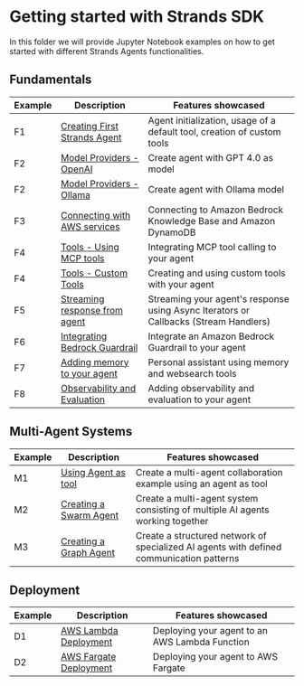 # Getting started with Strands SDK

In this folder we will provide Jupyter Notebook examples on how to get started with different Strands Agents functionalities.

## Fundamentals
| Example | Description                                                                        | Features showcased                                                                                   |
|---------|------------------------------------------------------------------------------------|-----------------------------------------------------------------------------------------------------|
| F1      | [Creating First Strands Agent](01-fundamentals/01-first-agent)                     | Agent initialization, usage of a default tool, creation of custom tools                              |
| F2      | [Model Providers - OpenAI](01-fundamentals/02-model-providers/02-openai-model)     | Create agent with GPT 4.0 as model                                                                   |
| F2      | [Model Providers - Ollama](01-fundamentals/02-model-providers/01-ollama-model)     | Create agent with Ollama model                                                                       |
| F3      | [Connecting with AWS services](01-fundamentals/03-connecting-with-aws-services)    | Connecting to Amazon Bedrock Knowledge Base and Amazon DynamoDB                                      |
| F4      | [Tools - Using MCP tools](01-fundamentals/04-tools/01-using-mcp-tools)                     | Integrating MCP tool calling to your agent                                                           |
| F4      | [Tools - Custom Tools](01-fundamentals/04-tools/02-custom-tools)                           | Creating and using custom tools with your agent                                                      |
| F5      | [Streaming response from agent](01-fundamentals/05-streaming-agent-response)       | Streaming your agent's response using Async Iterators or Callbacks (Stream Handlers)                 |
| F6      | [Integrating Bedrock Guardrail](01-fundamentals/06-guardrail-integration)          | Integrate an Amazon Bedrock Guardrail to your agent                                                  |
| F7      | [Adding memory to your agent](01-fundamentals/07-memory-persistent-agents)         | Personal assistant using memory and websearch tools                                                  |
| F8     | [Observability and Evaluation](01-fundamentals/08-observability-and-evaluation)    | Adding observability and evaluation to your agent                                                    |

## Multi-Agent Systems
| Example | Description                                                | Features showcased                                                                                   |
|---------|------------------------------------------------------------|-----------------------------------------------------------------------------------------------------|
| M1      | [Using Agent as tool](02-multi-agent-systems/01-agent-as-tool) | Create a multi-agent collaboration example using an agent as tool                                |
| M2      | [Creating a Swarm Agent](02-multi-agent-systems/02-swarm-agent) | Create a multi-agent system consisting of multiple AI agents working together                   |
| M3      | [Creating a Graph Agent](02-multi-agent-systems/03-graph-agent) | Create a structured network of specialized AI agents with defined communication patterns         |

## Deployment
| Example | Description                                                      | Features showcased                                                                              |
|---------|------------------------------------------------------------------|------------------------------------------------------------------------------------------------|
| D1      | [AWS Lambda Deployment](03-deployment/01-lambda-deployment)       | Deploying your agent to an AWS Lambda Function                                                  |
| D2      | [AWS Fargate Deployment](03-deployment/02-fargate-deployment)     | Deploying your agent to AWS Fargate                                                             |